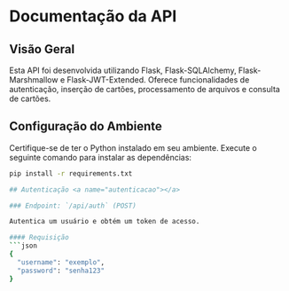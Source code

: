 # Documentação da API

## Visão Geral

Esta API foi desenvolvida utilizando Flask, Flask-SQLAlchemy, Flask-Marshmallow e Flask-JWT-Extended. Oferece funcionalidades de autenticação, inserção de cartões, processamento de arquivos e consulta de cartões.

## Configuração do Ambiente

Certifique-se de ter o Python instalado em seu ambiente. Execute o seguinte comando para instalar as dependências:

```bash
pip install -r requirements.txt

## Autenticação <a name="autenticacao"></a>

### Endpoint: `/api/auth` (POST)

Autentica um usuário e obtém um token de acesso.

#### Requisição
```json
{
  "username": "exemplo",
  "password": "senha123"
}

